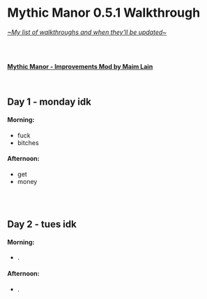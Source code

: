 # Mythic Manor 0.5.1 Walkthrough
[*\~My list of walkthroughs and when they'll be updated\~*](https://www.patreon.com/maimlain)

<br>
<br>

[**Mythic Manor - Improvements Mod by Maim Lain**](https://github.com/maim-lain/twosides/blob/master/bugfixes.md)

<br>

## Day 1 - monday idk
#### Morning:
- fuck
- bitches

#### Afternoon:
- get
- money
  
<br>
<br>

## Day 2 - tues idk
#### Morning:
- .

#### Afternoon:
- .
